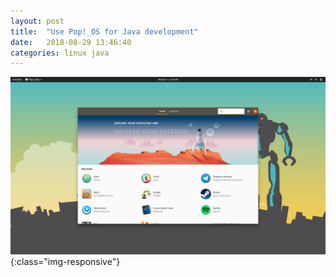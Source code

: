 ```yaml
---
layout: post
title:  "Use Pop!_OS for Java development"
date:   2018-08-29 13:46:40
categories: linux java
---
```


![Pop!_OS Screenshot](/assets/pop-os-review-3.png){:class="img-responsive"}
